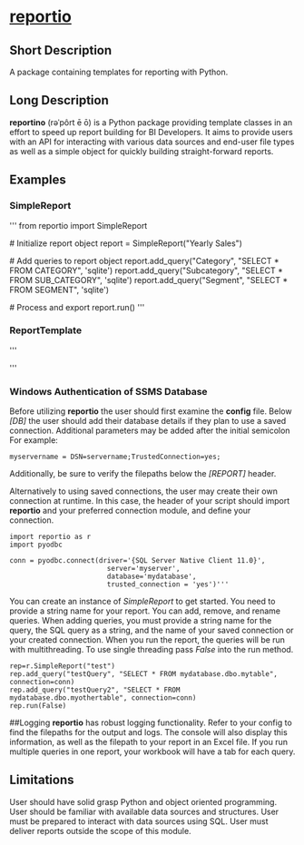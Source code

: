 # [reportio](https://github.com/deschman/reportio)

## Short Description
A package containing templates for reporting with Python.

## Long Description
**reportino** (rəˈpôrt ē ō) is a Python package providing template classes in an effort to
speed up report building for BI Developers. It aims to provide users with an
API for interacting with various data sources and end-user file types as well
as a simple object for quickly building straight-forward reports.

## Examples
### SimpleReport
'''
from reportio import SimpleReport


\# Initialize report object
report = SimpleReport("Yearly Sales")

\# Add queries to report object
report.add_query("Category", "SELECT * FROM CATEGORY", 'sqlite')
report.add_query("Subcategory", "SELECT * FROM SUB_CATEGORY", 'sqlite')
report.add_query("Segment", "SELECT * FROM SEGMENT", 'sqlite')

\# Process and export
report.run()
'''

### ReportTemplate
'''

'''
### Windows Authentication of SSMS Database
Before utilizing **reportio** the user should first examine the **config** file.  Below 
*[DB]* the user should add their database details if they plan to use a saved connection.
Additional parameters may be added after the initial semicolon  
For example:

    myservername = DSN=servername;TrustedConnection=yes;

Additionally, be sure to verify the filepaths below the *[REPORT]* header.

Alternatively to using saved connections, the user may create their own connection at
runtime. In this case, the header of your script should import **reportio** and your
preferred connection module, and define your connection.

    import reportio as r
    import pyodbc

    conn = pyodbc.connect(driver='{SQL Server Native Client 11.0}',
                            server='myserver',
                            database='mydatabase',
                            trusted_connection = 'yes')'''
                      
You can create an instance of *SimpleReport* to get started.  You need to provide a string
name for your report.  You can add, remove, and rename queries.  When adding queries, 
you must provide a string name for the query, the SQL query as a string, and the name of 
your saved connection or your created connection.  When you run the report, the queries
will be run with multithreading.  To use single threading pass *False* into the run method.

    rep=r.SimpleReport("test")
    rep.add_query("testQuery", "SELECT * FROM mydatabase.dbo.mytable", connection=conn)
    rep.add_query("testQuery2", "SELECT * FROM mydatabase.dbo.myothertable", connection=conn)
    rep.run(False)

##Logging
**reportio** has robust logging functionality.  Refer to your config to find the filepaths
for the output and logs.  The console will also display this information, as well as the 
filepath to your report in an Excel file.  If you run multiple queries in one report, your
workbook will have a tab for each query. 

## Limitations
User should have solid grasp Python and object oriented programming.
User should be familiar with available data sources and structures.
User must be prepared to interact with data sources using SQL.
User must deliver reports outside the scope of this module.
